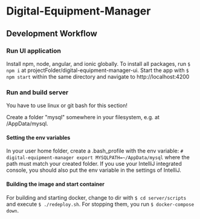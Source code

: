 # Digital-Equipment-Manager
## Development Workflow
### Run UI application
Install npm, node, angular, and ionic globally.
To install all packages, run `$ npm i` at projectFolder/digital-equipment-manager-ui. 
Start the app with `$ npm start` within the same directory and navigate to http://localhost:4200

### Run and build server
You have to use linux or git bash for this section!

Create a folder "mysql" somewhere in your filesystem, e.g. at <yourUser>/AppData/mysql.

#### Setting the env variables
In your user home folder, create a .bash_profile with the env variable:
`# digital-equipment-manager
export MYSQLPATH=~/AppData/mysql` where the path must match your created folder.
If you use your IntelliJ integrated console, you should also put the env variable in the settings of IntelliJ.

#### Building the image and start container
For building and starting docker, change to dir with `$ cd server/scripts` and execute `$ ./redeploy.sh`.
For stopping them, you run `$ docker-compose down`.

